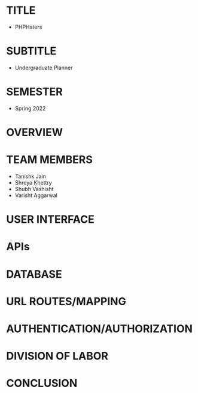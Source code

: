 # TITLE

- PHPHaters

# SUBTITLE

- Undergraduate Planner

# SEMESTER

- Spring 2022

# OVERVIEW

# TEAM MEMBERS

- Tanishk Jain
- Shreya Khettry
- Shubh Vashisht
- Varisht Aggarwal

# USER INTERFACE

# APIs

# DATABASE

# URL ROUTES/MAPPING

# AUTHENTICATION/AUTHORIZATION

# DIVISION OF LABOR

# CONCLUSION